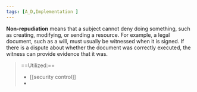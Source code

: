 ```yaml
---
tags: [A_D,Implementation ]
---
```

**Non-repudiation** means that a subject cannot deny doing something, such as creating, modifying, or sending a resource. For example, a legal document, such as a will, must usually be witnessed when it is signed. If there is a dispute about whether the document was correctly executed, the witness can provide evidence that it was.

> ==Utilized:== 
> - [[security control]]
> -
